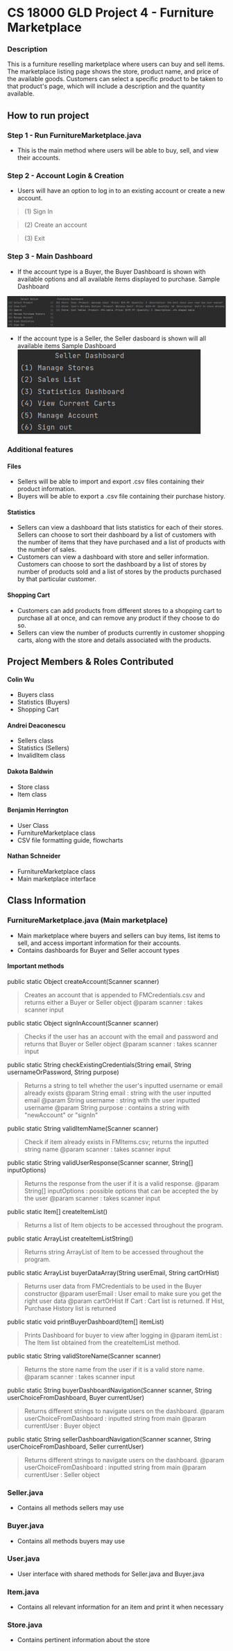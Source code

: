 # CS 18000 GLD Project 4 - Furniture Marketplace

### Description
This is a furniture reselling marketplace where users can buy and sell items. The marketplace listing page shows the store, product name, and price of the available goods. Customers can select a specific product to be taken to that product's page, which will include a description and the quantity available. 

## How to run project
### Step 1 - Run FurnitureMarketplace.java
- This is the main method where users will be able to buy, sell, and view their accounts.
### Step 2 - Account Login & Creation
- Users will have an option to log in to an existing account or create a new account.
> (1) Sign In

> (2) Create an account

> (3) Exit
### Step 3 - Main Dashboard
- If the account type is a Buyer, the Buyer Dashboard is shown with available options and all available items displayed to purchase.
Sample Dashboard

![Buyer Dashboard](https://github.com/ColinWu0403/CS-180000-Project-4/blob/main/images/Buyer%20Dashboard.png "Buyer Dashboard")

- If the account type is a Seller, the Seller dasboard is shown will all available items 
Sample Dashboard
![Seller Dashboard](https://github.com/ColinWu0403/CS-180000-Project-4/blob/main/images/Seller%20Dashboard.png "Seller Dashboard")

### Additional features
#### Files
- Sellers will be able to import and export .csv files containing their product information.
- Buyers will be able to export a .csv file containing their purchase history.
#### Statistics
- Sellers can view a dashboard that lists statistics for each of their stores. Sellers can choose to sort their dashboard by a list of customers with the number of items that they have purchased and a list of products with the number of sales. 
- Customers can view a dashboard with store and seller information. Customers can choose to sort the dashboard by a list of stores by number of products sold and a list of stores by the products purchased by that particular customer.
#### Shopping Cart
- Customers can add products from different stores to a shopping cart to purchase all at once, and can remove any product if they choose to do so.
- Sellers can view the number of products currently in customer shopping carts, along with the store and details associated with the products. 

## Project Members & Roles Contributed
#### Colin Wu
- Buyers class
- Statistics (Buyers)
- Shopping Cart
#### Andrei Deaconescu
- Sellers class
- Statistics (Sellers)
- InvalidItem class
#### Dakota Baldwin
- Store class
- Item class
#### Benjamin Herrington
- User Class
- FurnitureMarketplace class
- CSV file formatting guide, flowcharts
#### Nathan Schneider
- FurnitureMarketplace class
- Main marketplace interface

## Class Information
### FurnitureMarketplace.java (Main marketplace)
- Main marketplace where buyers and sellers can buy items, list items to sell, and access important information for their accounts.
- Contains dashboards for Buyer and Seller account types
#### Important methods
public static Object createAccount(Scanner scanner)
> Creates an account that is appended to FMCredentials.csv and returns either a Buyer or Seller object
> @param scanner : takes scanner input

public static Object signInAccount(Scanner scanner)
> Checks if the user has an account with the email and password and returns that Buyer or Seller object
> @param scanner : takes scanner input

public static String checkExistingCredentials(String email, String usernameOrPassword, String purpose)
> Returns a string to tell whether the user's inputted username or email already exists
> @param String email : string with the user inputted email
> @param String username : string with the user inputted username
> @param String purpose : contains a string with "newAccount" or "signIn"

public static String validItemName(Scanner scanner)
> Check if item already exists in FMItems.csv; returns the inputted string name
> @param scanner : takes scanner input

public static String validUserResponse(Scanner scanner, String[] inputOptions)
> Returns the response from the user if it is a valid response.
> @param String[] inputOptions : possible options that can be accepted the by the user
> @param scanner : takes scanner input

public static Item[] createItemList()
> Returns a list of Item objects to be accessed throughout the program.

public static ArrayList<String> createItemListString()
> Returns string ArrayList of Item to be accessed throughout the program.

public static ArrayList<String> buyerDataArray(String userEmail, String cartOrHist)
> Returns user data from FMCredentials to be used in the Buyer constructor
> @param userEmail : User email to make sure you get the right user data
> @param cartOrHist If Cart : Cart list is returned. If Hist, Purchase History list is returned

public static void printBuyerDashboard(Item[] itemList)
> Prints Dashboard for buyer to view after logging in
> @param itemList : The Item list obtained from the createItemList method.

public static String validStoreName(Scanner scanner)
> Returns the store name from the user if it is a valid store name.
> @param scanner : takes scanner input

public static String buyerDashboardNavigation(Scanner scanner, String userChoiceFromDashboard, Buyer currentUser)
> Returns different strings to navigate users on the dashboard. 
> @param userChoiceFromDashboard : inputted string from main
> @param currentUser : Buyer object

public static String sellerDashboardNavigation(Scanner scanner, String userChoiceFromDashboard, Seller currentUser)
> Returns different strings to navigate users on the dashboard. 
> @param userChoiceFromDashboard : inputted string from main
> @param currentUser : Seller object
  
### Seller.java
- Contains all methods sellers may use
### Buyer.java
- Contains all methods buyers may use
### User.java
- User interface with shared methods for Seller.java and Buyer.java
### Item.java
- Contains all relevant information for an item and print it when necessary
### Store.java
- Contains pertinent information about the store
